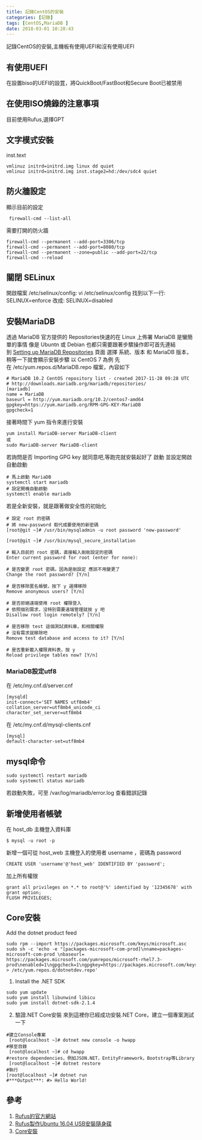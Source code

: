 ```yaml
---
title: 記錄CentOS的安裝
categories: [記錄]
tags: [CentOS,MariaDB ]
date: 2018-03-01 10:28:43
---
```

  記錄CentOS的安裝,主機板有使用UEFI和沒有使用UEFI
## 有使用UEFI
  在設置biso的UEFI的設罝，將QuickBoot/FastBoot和Secure Boot已被禁用
## 在使用ISO燒錄的注意事項
  目前使用Rufus,選擇GPT
## 文字模式安裝
inst.text  
```
vmlinuz initrd=initrd.img linux dd quiet
vmlinuz initrd=initrd.img inst.stage2=hd:/dev/sdc4 quiet
```
   
## 防火牆設定
顯示目前的設定
```
 firewall-cmd --list-all
```
需要打開的防火牆
```
firewall-cmd --permanent --add-port=3306/tcp
firewall-cmd --permanent --add-port=8080/tcp
firewall-cmd --permanent --zone=public --add-port=22/tcp
firewall-cmd --reload
```
## 關閉 SELinux
開啟檔案 /etc/selinux/config:
 vi /etc/selinux/config
找到以下一行:
SELINUX=enforce
改成:
SELINUX=disabled

## 安裝MariaDB 
  透過 MariaDB 官方提供的 Repositories快速的在 Linux 上佈署 MariaDB 是蠻簡單的事情
像是 Ubuntn 或 Debian 也都只需要跟著步驟操作即可首先連結到 [Setting up MariaDB Repositories](https://downloads.mariadb.org/mariadb/repositories/#mirror=ossplanet) 頁面
選擇 系統、版本 和 MariaDB 版本，稍等一下就會顯示安裝步驟
以 CentOS 7 為例
先在 /etc/yum.repos.d/MariaDB.repo 檔案，內容如下
```
# MariaDB 10.2 CentOS repository list - created 2017-11-28 09:28 UTC
# http://downloads.mariadb.org/mariadb/repositories/
[mariadb]
name = MariaDB
baseurl = http://yum.mariadb.org/10.2/centos7-amd64
gpgkey=https://yum.mariadb.org/RPM-GPG-KEY-MariaDB
gpgcheck=1
```
接著時間下 yum 指令來進行安裝
```
yum install MariaDB-server MariaDB-client
或
sudo MariaDB-server MariaDB-client
```
若詢問是否 Importing GPG key 就同意吧,等跑完就安裝起好了
啟動 並設定開啟 自動啟動
```
# 馬上啟動 MariaDB
systemctl start mariadb
# 設定開機自動啟動
systemctl enable mariadb
```
若是全新安裝，就是跟著做安全性的初始化
```
# 設定 root 的密碼
# 將 new-password 取代成要使用的新密碼
[root@git ~]# /usr/bin/mysqladmin -u root password 'new-password'
 
[root@git ~]# /usr/bin/mysql_secure_installation
 
# 輸入目前的 root 密碼，直接輸入剛剛設定的密碼
Enter current password for root (enter for none):
 
# 是否變更 root 密碼，因為是剛設定 應該不用變更了
Change the root password? [Y/n]
 
# 是否移除匿名帳號，按下 y 選擇移除
Remove anonymous users? [Y/n]
 
# 是否拒絕遠端使用 root 權限登入
# 依照個別需求，沒特別需要遠端管理就按 y 吧
Disallow root login remotely? [Y/n]
 
# 是否移除 test 這個測試資料庫，和相關權限
# 沒有需求就移除吧
Remove test database and access to it? [Y/n]
 
# 是否重新載入權限資料表，按 y
Reload privilege tables now? [Y/n]

```
### MariaDB設定utf8
在  /etc/my.cnf.d/server.cnf
```
[mysqld]
init-connect='SET NAMES utf8mb4'
collation_server=utf8mb4_unicode_ci
character_set_server=utf8mb4
``` 
在 /etc/my.cnf.d/mysql-clients.cnf
```
[mysql]
default-character-set=utf8mb4

```
## mysql命令
```
sudo systemctl restart mariadb
sudo systemctl status mariadb
```
若啟動失敗，可至 /var/log/mariadb/error.log 查看錯誤記錄
## 新增使用者帳號
在 host_db 主機登入資料庫
```
$ mysql -u root -p
```
新增一個可從 host_web 主機登入的使用者 username ，密碼為 password
```
CREATE USER 'username'@'host_web' IDENTIFIED BY 'password';
```
加上所有權限
```
grant all privileges on *.* to root@'%' identified by '12345678' with grant option;
FLUSH PRIVILEGES;
```
## Core安裝
Add the dotnet product feed
```
sudo rpm --import https://packages.microsoft.com/keys/microsoft.asc
sudo sh -c 'echo -e "[packages-microsoft-com-prod]\nname=packages-microsoft-com-prod \nbaseurl= https://packages.microsoft.com/yumrepos/microsoft-rhel7.3-prod\nenabled=1\ngpgcheck=1\ngpgkey=https://packages.microsoft.com/keys/microsoft.asc" > /etc/yum.repos.d/dotnetdev.repo'
```
1. Install the .NET SDK
```
sudo yum update
sudo yum install libunwind libicu
sudo yum install dotnet-sdk-2.1.4
```
2. 驗證.NET Core安裝
來到這裡你已經成功安裝.NET Core，建立一個專案測試一下 
```
#建立Console專案
 [root@localhost ~]# dotnet new console -o hwapp 
#移至目錄
 [root@localhost ~]# cd hwapp 
#restore dependencies，例如JSON.NET，EntityFramework，Bootstrap等Library
 [root@localhost ~]# dotnet restore 
#執行 
[root@localhost ~]# dotnet run 
#***Output***: #> Hello World! 

```
## 參考  

1. [Rufus的官方網站](https://rufus.akeo.ie/?locale=zh_TW)
2. [Rufus製作Ubuntu 16.04 USB安裝隨身碟](http://blog.xuite.net/yh96301/blog/450717778-Rufus%E8%A3%BD%E4%BD%9CUbuntu+16.04+USB%E5%AE%89%E8%A3%9D%E9%9A%A8%E8%BA%AB%E7%A2%9F)
3. [Core安裝](https://www.microsoft.com/net/learn/get-started/linux/centos)